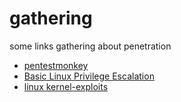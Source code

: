 # gathering
some  links  gathering about penetration
- [pentestmonkey](http://pentestmonkey.net/)
- [Basic Linux Privilege Escalation](https://blog.g0tmi1k.com/2011/08/basic-linux-privilege-escalation/)
- [linux kernel-exploits](https://github.com/SecWiki/linux-kernel-exploits)

